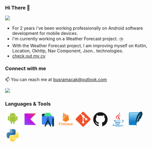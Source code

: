 
### Hi There :wave:

<img src="https://media.giphy.com/media/nbr4zVb3rQKsIR3o5d/giphy.gif" width="100"/>  

* For 2 years i've been working professionally on Android software development for mobile devices.
* I'm currently working on a Weather Forecast project. ⛈️
* With the Weather Forecast project, I am improving myself on Kotlin, Location, Okhttp, Nav Component, Json.. technologies.
* [check out my cv](https://github.com/busramacak/busramacak/files/11817161/resume.2.pdf)


### Connect with me
📫 You can reach me at busramacak@outlook.com

[![](https://img.shields.io/badge/linkedin-%230077B5.svg?style=plastic&logo=linkedin)](https://www.linkedin.com/in/busramacak/)




  ### Languages & Tools
  
  <div id="icons" align="start">
    <img src="https://github.com/devicons/devicon/blob/master/icons/android/android-original-wordmark.svg" title="Android" alt="android" width="50" height="50"/>&nbsp;
     <img src="https://github.com/devicons/devicon/blob/master/icons/kotlin/kotlin-original.svg" title="Kotlin" alt="kotlin" width="50" height="50"/>&nbsp;
    <img src="https://github.com/devicons/devicon/blob/master/icons/androidstudio/androidstudio-original.svg" title="Android Studio" alt="androidStudio" width="50" height="50"/>&nbsp;
    <img src="https://github.com/devicons/devicon/blob/master/icons/firebase/firebase-plain-wordmark.svg" title="Google Firebase" alt="firebase" width="50" height="50"/>&nbsp;
    <img src="https://github.com/devicons/devicon/blob/master/icons/git/git-original.svg" title="Git" alt="git" width="50" height="50"/>&nbsp;
    <img src="https://github.com/devicons/devicon/blob/master/icons/github/github-original.svg" title="GitHub" alt="github" width="50" height="50"/>&nbsp;
    <img src="https://github.com/devicons/devicon/blob/master/icons/java/java-original.svg" title="Java" alt="java" width="50" height="50"/>&nbsp;
    <img src="https://github.com/devicons/devicon/blob/master/icons/sqlite/sqlite-original.svg" title="SQLite" alt="sqlite" width="50" height="50"/>&nbsp;
    <img src="https://github.com/devicons/devicon/blob/master/icons/python/python-original.svg" title="Python" alt="python" width="50" height="50"/>&nbsp;
   
</div>
     

